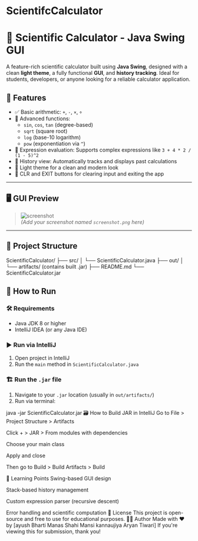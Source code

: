 # ScientifcCalculator
# 🧮 Scientific Calculator - Java Swing GUI
A feature-rich scientific calculator built using **Java Swing**, designed with a clean **light theme**, a fully functional **GUI**, and **history tracking**. Ideal for students, developers, or anyone looking for a reliable calculator application.

## 🔧 Features

- ✅ Basic arithmetic: `+`, `-`, `×`, `÷`
- 🧠 Advanced functions: 
  - `sin`, `cos`, `tan` (degree-based)
  - `sqrt` (square root)
  - `log` (base-10 logarithm)
  - `pow` (exponentiation via `^`)
- 📝 Expression evaluation: Supports complex expressions like `3 + 4 * 2 / (1 - 5)^2`
- 📜 History view: Automatically tracks and displays past calculations
- 🎨 Light theme for a clean and modern look
- 🚪 CLR and EXIT buttons for clearing input and exiting the app

---

## 🖥️ GUI Preview

> ![screenshot](screenshot.png)  
*(Add your screenshot named `screenshot.png` here)*

---

## 📁 Project Structure
ScientificCalculator/
├── src/
│ └── ScientificCalculator.java
├── out/
│ └── artifacts/ (contains built .jar)
├── README.md
└── ScientificCalculator.jar 

## 🚀 How to Run

### 🛠️ Requirements
- Java JDK 8 or higher
- IntelliJ IDEA (or any Java IDE)

### ▶️ Run via IntelliJ
1. Open project in IntelliJ
2. Run the `main` method in `ScientificCalculator.java`

### 🏗️ Run the `.jar` file
1. Navigate to your `.jar` location (usually in `out/artifacts/`)
2. Run via terminal:

java -jar ScientificCalculator.jar
🗃️ How to Build JAR in IntelliJ
Go to File > Project Structure > Artifacts

Click + > JAR > From modules with dependencies

Choose your main class

Apply and close

Then go to Build > Build Artifacts > Build

🧠 Learning Points
Swing-based GUI design

Stack-based history management

Custom expression parser (recursive descent)

Error handling and scientific computation
📜 License
This project is open-source and free to use for educational purposes.
🙋‍♂️ Author
Made with ❤️ by 
[ayush Bharti
Manas Shahi
Mansi kannaujiya
Aryan Tiwari]
If you're viewing this for submission, thank you!











